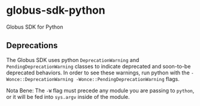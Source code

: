 # globus-sdk-python

Globus SDK for Python

## Deprecations

The Globus SDK uses python `DeprecationWarning` and `PendingDeprecationWarning`
classes to indicate deprecated and soon-to-be deprecated behaviors.
In order to see these warnings, run python with the
`-Wonce::DeprecationWarning -Wonce::PendingDeprecationWarning` flags.

Nota Bene: The `-W` flag must precede any module you are passing to `python`,
or it will be fed into `sys.argv` inside of the module.
